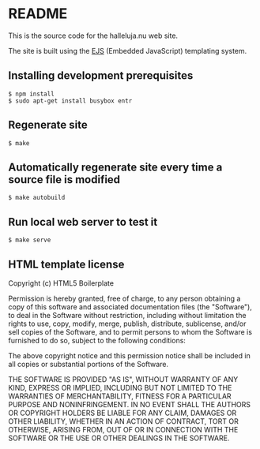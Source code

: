 # README

This is the source code for the halleluja.nu web site.

The site is built using the [EJS](https://ejs.co) (Embedded JavaScript) templating system.

## Installing development prerequisites

```shell
$ npm install
$ sudo apt-get install busybox entr
```

## Regenerate site

```shell
$ make
```

## Automatically regenerate site every time a source file is modified

```shell
$ make autobuild
```

## Run local web server to test it

```shell
$ make serve
```

## HTML template license

Copyright (c) HTML5 Boilerplate

Permission is hereby granted, free of charge, to any person obtaining a copy of
this software and associated documentation files (the "Software"), to deal in
the Software without restriction, including without limitation the rights to
use, copy, modify, merge, publish, distribute, sublicense, and/or sell copies
of the Software, and to permit persons to whom the Software is furnished to do
so, subject to the following conditions:

The above copyright notice and this permission notice shall be included in all
copies or substantial portions of the Software.

THE SOFTWARE IS PROVIDED "AS IS", WITHOUT WARRANTY OF ANY KIND, EXPRESS OR
IMPLIED, INCLUDING BUT NOT LIMITED TO THE WARRANTIES OF MERCHANTABILITY,
FITNESS FOR A PARTICULAR PURPOSE AND NONINFRINGEMENT. IN NO EVENT SHALL THE
AUTHORS OR COPYRIGHT HOLDERS BE LIABLE FOR ANY CLAIM, DAMAGES OR OTHER
LIABILITY, WHETHER IN AN ACTION OF CONTRACT, TORT OR OTHERWISE, ARISING FROM,
OUT OF OR IN CONNECTION WITH THE SOFTWARE OR THE USE OR OTHER DEALINGS IN THE
SOFTWARE.
